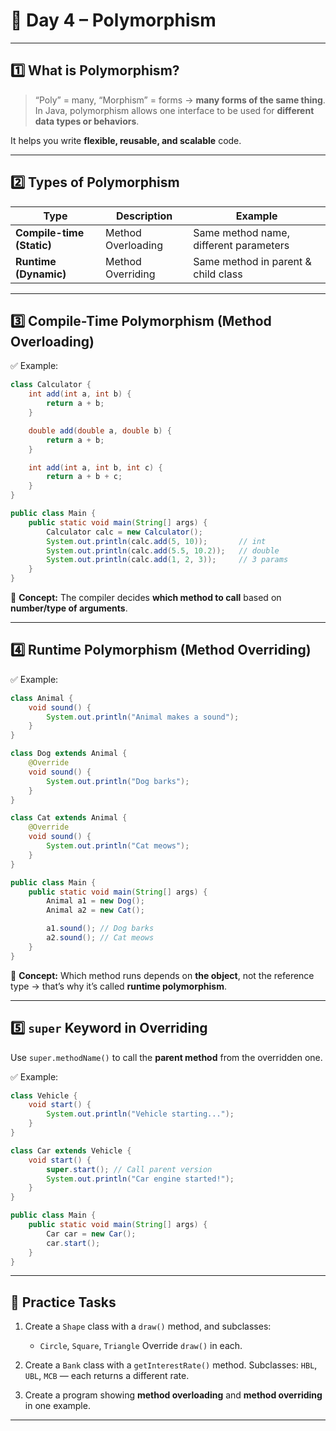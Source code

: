 

# 🧠 **Day 4 – Polymorphism**

---

## **1️⃣ What is Polymorphism?**

> “Poly” = many, “Morphism” = forms → **many forms of the same thing**.
> In Java, polymorphism allows one interface to be used for **different data types or behaviors**.

It helps you write **flexible, reusable, and scalable** code.

---

## **2️⃣ Types of Polymorphism**

| Type                      | Description        | Example                                |
| ------------------------- | ------------------ | -------------------------------------- |
| **Compile-time (Static)** | Method Overloading | Same method name, different parameters |
| **Runtime (Dynamic)**     | Method Overriding  | Same method in parent & child class    |

---

## **3️⃣ Compile-Time Polymorphism (Method Overloading)**

✅ Example:

```java
class Calculator {
    int add(int a, int b) {
        return a + b;
    }

    double add(double a, double b) {
        return a + b;
    }

    int add(int a, int b, int c) {
        return a + b + c;
    }
}

public class Main {
    public static void main(String[] args) {
        Calculator calc = new Calculator();
        System.out.println(calc.add(5, 10));       // int
        System.out.println(calc.add(5.5, 10.2));   // double
        System.out.println(calc.add(1, 2, 3));     // 3 params
    }
}
```

🧩 **Concept:**
The compiler decides **which method to call** based on **number/type of arguments**.

---

## **4️⃣ Runtime Polymorphism (Method Overriding)**

✅ Example:

```java
class Animal {
    void sound() {
        System.out.println("Animal makes a sound");
    }
}

class Dog extends Animal {
    @Override
    void sound() {
        System.out.println("Dog barks");
    }
}

class Cat extends Animal {
    @Override
    void sound() {
        System.out.println("Cat meows");
    }
}

public class Main {
    public static void main(String[] args) {
        Animal a1 = new Dog();
        Animal a2 = new Cat();

        a1.sound(); // Dog barks
        a2.sound(); // Cat meows
    }
}
```

🧠 **Concept:**
Which method runs depends on **the object**, not the reference type → that’s why it’s called **runtime polymorphism**.

---

## **5️⃣ `super` Keyword in Overriding**

Use `super.methodName()` to call the **parent method** from the overridden one.

✅ Example:

```java
class Vehicle {
    void start() {
        System.out.println("Vehicle starting...");
    }
}

class Car extends Vehicle {
    void start() {
        super.start(); // Call parent version
        System.out.println("Car engine started!");
    }
}

public class Main {
    public static void main(String[] args) {
        Car car = new Car();
        car.start();
    }
}
```

---

## **🧩 Practice Tasks**

1. Create a `Shape` class with a `draw()` method, and subclasses:

   * `Circle`, `Square`, `Triangle`
     Override `draw()` in each.

2. Create a `Bank` class with a `getInterestRate()` method.
   Subclasses: `HBL`, `UBL`, `MCB` — each returns a different rate.

3. Create a program showing **method overloading** and **method overriding** in one example.

---